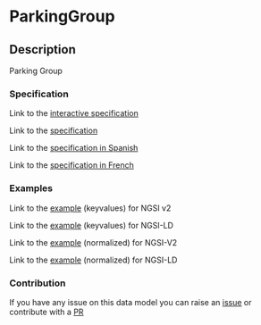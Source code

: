 # ParkingGroup

## Description 

Parking Group 
### Specification

Link to the [interactive specification](https://swagger.lab.fiware.org/?url=https://smart-data-models.github.io/dataModel.Parking/ParkingGroup/swagger.yaml)

Link to the [specification](https://github.com/smart-data-models/dataModel.Parking/blob/master/ParkingGroup/doc/spec.md)

Link to the [specification in Spanish](https://github.com/smart-data-models/dataModel.Parking/blob/master/ParkingGroup/doc/spec_ES.md)

Link to the [specification in French](https://github.com/smart-data-models/dataModel.Parking/blob/master/ParkingGroup/doc/spec_FR.md)
### Examples

Link to the [example](https://smart-data-models.github.io/dataModel.Parking/ParkingGroup/examples/example.json) (keyvalues) for NGSI v2

Link to the [example](https://smart-data-models.github.io/dataModel.Parking/ParkingGroup/examples/example.jsonld) (keyvalues) for NGSI-LD

Link to the [example](https://smart-data-models.github.io/dataModel.Parking/ParkingGroup/examples/example-normalized.json) (normalized) for NGSI-V2

Link to the [example](https://smart-data-models.github.io/dataModel.Parking/ParkingGroup/examples/example-normalized.jsonld) (normalized) for NGSI-LD
### Contribution

 If you have any issue on this data model you can raise an [issue](https://github.com/smart-data-models/dataModel.Parking/issues)  or contribute with a [PR](https://github.com/smart-data-models/dataModel.Parking/pulls)